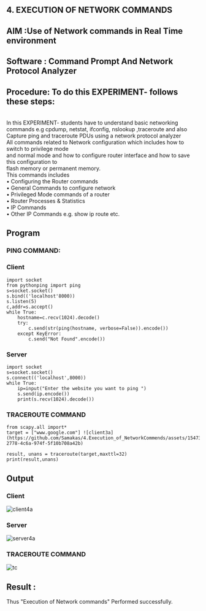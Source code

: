 ## 4. EXECUTION OF NETWORK COMMANDS
## AIM :Use of Network commands in Real Time environment
## Software : Command Prompt And Network Protocol Analyzer
## Procedure: To do this EXPERIMENT- follows these steps:
<BR>
In this EXPERIMENT- students have to understand basic networking commands e.g cpdump, netstat, ifconfig, nslookup ,traceroute and also Capture ping and traceroute PDUs using a network protocol analyzer 
<BR>
All commands related to Network configuration which includes how to switch to privilege mode
<BR>
and normal mode and how to configure router interface and how to save this configuration to
<BR>
flash memory or permanent memory.
<BR>
This commands includes
<BR>
• Configuring the Router commands
<BR>
• General Commands to configure network
<BR>
• Privileged Mode commands of a router 
<BR>
• Router Processes & Statistics
<BR>
• IP Commands
<BR>
• Other IP Commands e.g. show ip route etc.
<BR>

## Program
### PING COMMAND:
### Client
```
import socket 
from pythonping import ping 
s=socket.socket() 
s.bind(('localhost'8000)) 
s.listen(5) 
c,addr=s.accept() 
while True: 
    hostname=c.recv(1024).decode() 
    try: 
        c.send(str(ping(hostname, verbose=False)).encode()) 
    except KeyError: 
        c.send("Not Found".encode())
```
### Server
```
import socket 
s=socket.socket() 
s.connect(('localhost',8000)) 
while True: 
    ip=input("Enter the website you want to ping ") 
    s.send(ip.encode()) 
    print(s.recv(1024).decode())
```
### TRACEROUTE COMMAND
```
from scapy.all import* 
target = ["www.google.com"] ![client3a](https://github.com/Samakas/4.Execution_of_NetworkCommends/assets/154731670/2ca51187-2778-4c6a-974f-5f10b708a42b)

result, unans = traceroute(target,maxttl=32) 
print(result,unans)
```
## Output
### Client
![client4a](https://github.com/Samakas/4.Execution_of_NetworkCommends/assets/154731670/2bc2456a-e425-4448-8fb3-f5bf33c1b50f)
### Server
![server4a](https://github.com/Samakas/4.Execution_of_NetworkCommends/assets/154731670/53df9e87-3dd1-4a52-818b-8d2f3712e034)
### TRACEROUTE COMMAND
![tc](https://github.com/Samakas/4.Execution_of_NetworkCommends/assets/154731670/9e09b05c-4390-4d7a-aead-4cac6e668c06)

## Result :
Thus "Execution of Network commands" Performed successfully.

